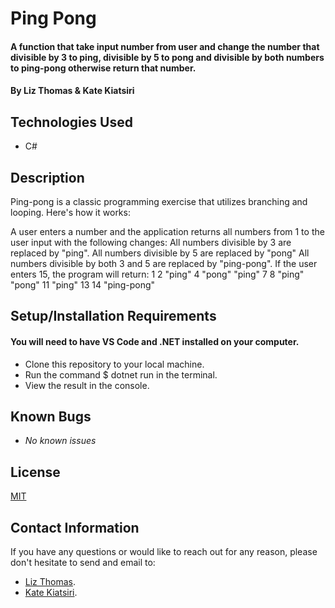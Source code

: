 # Ping Pong

#### A function that take input number from user and change the number that divisible by 3 to ping, divisible by 5 to pong and divisible by both numbers to ping-pong otherwise return that number.

#### By Liz Thomas & Kate Kiatsiri 

## Technologies Used

* C#

## Description

Ping-pong is a classic programming exercise that utilizes branching and looping. Here's how it works:

A user enters a number and the application returns all numbers from 1 to the user input with the following changes:
All numbers divisible by 3 are replaced by "ping".
All numbers divisible by 5 are replaced by "pong"
All numbers divisible by both 3 and 5 are replaced by "ping-pong".
If the user enters 15, the program will return:
1
2
"ping"
4
"pong"
"ping"
7
8
"ping"
"pong"
11
"ping"
13
14
"ping-pong"

## Setup/Installation Requirements

#### You will need to have VS Code and .NET installed on your computer.

* Clone this repository to your local machine.
* Run the command $ dotnet run in the terminal.
* View the result in the console.

## Known Bugs

* _No known issues_

## License

[MIT](https://opensource.org/licenses/MIT)

## Contact Information

If you have any questions or would like to reach out for any reason, please don't hesitate to send and email to:
* [Liz Thomas](mailto:thomas.elizabeth.k@gmail.com).
* [Kate Kiatsiri](mailto:keidiri@gmail.com).
